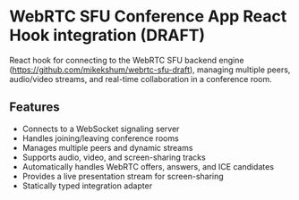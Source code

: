 # WebRTC SFU Conference App React Hook integration (DRAFT)

React hook for connecting to the WebRTC SFU backend engine (https://github.com/mikekshum/webrtc-sfu-draft), managing multiple peers, audio/video streams, and real-time collaboration in a conference room.

## Features

- Connects to a WebSocket signaling server
- Handles joining/leaving conference rooms
- Manages multiple peers and dynamic streams
- Supports audio, video, and screen-sharing tracks
- Automatically handles WebRTC offers, answers, and ICE candidates
- Provides a live presentation stream for screen-sharing
- Statically typed integration adapter
